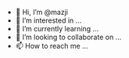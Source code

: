 - 👋 Hi, I’m @mazji
- 👀 I’m interested in ...
- 🌱 I’m currently learning ...
- 💞️ I’m looking to collaborate on ...
- 📫 How to reach me ...

<!---
mazji/mazji is a ✨ special ✨ repository because its `README.md` (this file) appears on your GitHub profile.
You can click the Preview link to take a look at your changes.
--->
